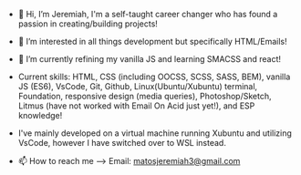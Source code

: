 - 👋 Hi, I’m Jeremiah, I'm a self-taught career changer who has found a passion in creating/building projects!
- 👀 I’m interested in all things development but specifically HTML/Emails!
- 🌱 I’m currently refining my vanilla JS and learning SMACSS and react!
- Current skills: HTML, CSS (including OOCSS, SCSS, SASS, BEM), vanilla JS (ES6), VsCode, Git, Github, Linux(Ubuntu/Xubuntu) terminal, Foundation, responsive design (media queries), Photoshop/Sketch, Litmus (have not worked with Email On Acid just yet!), and ESP knowledge! 
- I've mainly developed on a virtual machine running Xubuntu and utilizing VsCode, however I have switched over to WSL instead. 

- 📫 How to reach me --> Email: matosjeremiah3@gmail.com

<!---
Jmbriggs3/Jmbriggs3 is a ✨ special ✨ repository because its `README.md` (this file) appears on your GitHub profile.
You can click the Preview link to take a look at your changes.
--->
